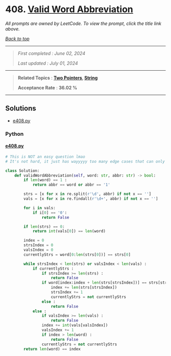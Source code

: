 # 408. [Valid Word Abbreviation](<https://leetcode.com/problems/valid-word-abbreviation>)

*All prompts are owned by LeetCode. To view the prompt, click the title link above.*

*[Back to top](<../README.md>)*

------

> *First completed : June 02, 2024*
>
> *Last updated : July 01, 2024*

------

> **Related Topics** : **[Two Pointers](<by_topic/Two Pointers.md>), [String](<by_topic/String.md>)**
>
> **Acceptance Rate** : **36.02 %**

------

## Solutions

- [e408.py](<../my-submissions/e408.py>)
### Python
#### [e408.py](<../my-submissions/e408.py>)
```Python
# This is NOT an easy question lmao
# It's not hard, it just has wayyyyy too many edge cases that can only be found via submitting sigh

class Solution:
    def validWordAbbreviation(self, word: str, abbr: str) -> bool:
        if len(word) == 1 :
            return abbr == word or abbr == '1'

        strs = [x for x in re.split(r'\d', abbr) if not x == '']
        vals = [x for x in re.findall(r'\d+', abbr) if not x == '']

        for i in vals:
            if i[0] == '0':
                return False

        if len(strs) == 0:
            return int(vals[0]) == len(word)

        index = 0
        strsIndex = 0
        valsIndex = 0
        currentlyStrs = word[0:len(strs[0])] == strs[0]

        while strsIndex < len(strs) or valsIndex < len(vals) :
            if currentlyStrs :
                if strsIndex >= len(strs) :
                    return False
                if word[index:index + len(strs[strsIndex])] == strs[strsIndex] :
                    index += len(strs[strsIndex])
                    strsIndex += 1
                    currentlyStrs = not currentlyStrs
                else :
                    return False
            else :
                if valsIndex >= len(vals) :
                    return False
                index += int(vals[valsIndex])
                valsIndex += 1
                if index > len(word) :
                    return False
                currentlyStrs = not currentlyStrs
        return len(word) == index
        
```

